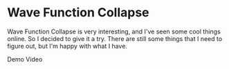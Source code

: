 # Wave Function Collapse

Wave Function Collapse is very interesting, and I've seen some cool things online. So I decided to give it a try. There are still some things that I need to figure out, but I'm happy with what I have.

Demo Video
